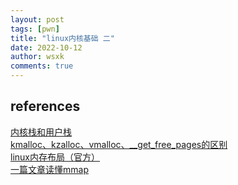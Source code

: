 ```yaml
---
layout: post
tags: [pwn]
title: "linux内核基础 二"
date: 2022-10-12
author: wsxk
comments: true
---
```





## references<br>
[内核栈和用户栈](https://blog.csdn.net/u012489236/article/details/116614606?ops_request_misc=&request_id=&biz_id=102&utm_term=linux%E5%86%85%E6%A0%B8%E6%A0%88%E5%B8%83%E5%B1%80&utm_medium=distribute.pc_search_result.none-task-blog-2~all~sobaiduweb~default-5-116614606.142%5Ev31%5Econtrol,185%5Ev2%5Econtrol&spm=1018.2226.3001.4187)<br>
[kmalloc、kzalloc、vmalloc、__get_free_pages的区别](https://blog.csdn.net/alimingh/article/details/111942297)<br>
[linux内存布局（官方）](https://elixir.bootlin.com/linux/latest/source/Documentation/x86/x86_64/mm.rst)<br>
[一篇文章读懂mmap](https://zhuanlan.zhihu.com/p/366964820)<br>
